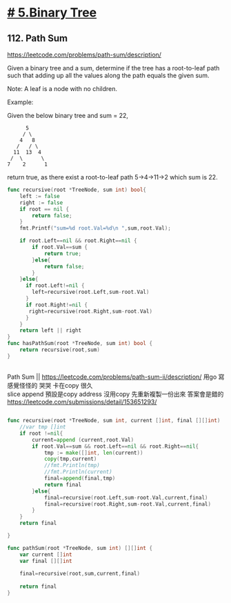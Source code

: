 # [# 5.Binary Tree](/binaryTree.md)

## 112. Path Sum

https://leetcode.com/problems/path-sum/description/

Given a binary tree and a sum, determine if the tree has a root-to-leaf path such that adding up all the values along the path equals the given sum.

Note: A leaf is a node with no children.

Example:

Given the below binary tree and sum = 22,

          5
         / \
        4   8
       /   / \
      11  13  4
     /  \      \
    7    2      1
return true, as there exist a root-to-leaf path 5->4->11->2 which sum is 22.

```go
func recursive(root *TreeNode, sum int) bool{
    left := false  
    right := false  
    if root == nil {
        return false;
    }
    fmt.Printf("sum=%d root.Val=%d\n ",sum,root.Val);

    if root.Left==nil && root.Right==nil {
        if root.Val==sum {
            return true;
        }else{
            return false;
        }
    }else{
      if root.Left!=nil {
        left=recursive(root.Left,sum-root.Val)
      }  
      if root.Right!=nil { 
       right=recursive(root.Right,sum-root.Val)
      }          
    }
    return left || right
}
func hasPathSum(root *TreeNode, sum int) bool {
    return recursive(root,sum)
}

```
## 
Path Sum || 
https://leetcode.com/problems/path-sum-ii/description/
用go 寫 感覺怪怪的  哭哭
卡在copy 很久      
slice append 預設是copy address 沒用copy 先重新複製一份出來  答案會是錯的
https://leetcode.com/submissions/detail/153651293/

```go

func recursive(root *TreeNode, sum int, current []int, final [][]int)  [][]int{
    //var tmp []int
    if root !=nil{
        current=append (current,root.Val)
        if root.Val==sum && root.Left==nil && root.Right==nil{
            tmp := make([]int, len(current))
            copy(tmp,current)
            //fmt.Println(tmp)
            //fmt.Println(current)
            final=append(final,tmp)
            return final
        }else{
            final=recursive(root.Left,sum-root.Val,current,final)
            final=recursive(root.Right,sum-root.Val,current,final)   
        } 
    }
    return final

}

func pathSum(root *TreeNode, sum int) [][]int {
    var current []int
    var final [][]int
    
    final=recursive(root,sum,current,final)
    
    return final 
}
```